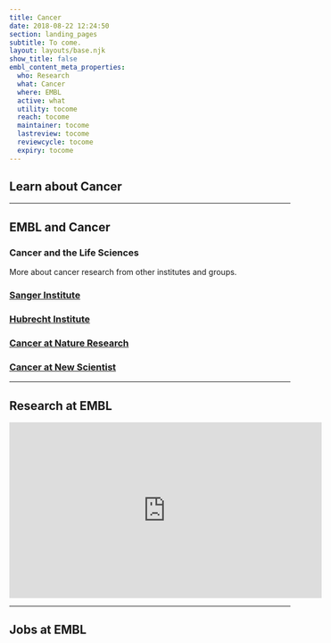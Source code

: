 ```yaml
---
title: Cancer
date: 2018-08-22 12:24:50
section: landing_pages
subtitle: To come.
layout: layouts/base.njk
show_title: false
embl_content_meta_properties:
  who: Research
  what: Cancer
  where: EMBL
  active: what
  utility: tocome
  reach: tocome
  maintainer: tocome
  lastreview: tocome
  reviewcycle: tocome
  expiry: tocome
---
```


<link rel="import" href="https://dev.beta.embl.org/api/v1/pattern.html?filter-content-type=article&filter-id=448&pattern=vf-intro&source=contenthub" data-target="self" data-embl-js-content-hub-loader>

<section class="vf-summary-container | embl-grid">
<div class="vf-section-header">
<h2 class="vf-section-header__heading">Learn about Cancer</h2>
</div>
<div data-note="for contenthub inserting">
<link rel="import" href="https://dev.beta.embl.org/api/v1/pattern.html?pattern=vf-summary-container&filter-content-type=article&filter-field-value[field_article_tags]=2&limit=3&filter-id=437,445,438&source=contenthub" data-target="self" data-embl-js-content-hub-loader>
</div>

</section>

<hr class="vf-divider">

<section class="vf-news-container | embl-grid embl-grid--has-sidebar">

<div class="vf-section-header">
<h2 class="vf-section-header__heading">EMBL and Cancer</h2>
</div>

<div class="vf-news-container__content">

<link rel="import" href="https://dev.beta.embl.org/api/v1/pattern.html?pattern=vf-news-item-default&filter-content-type=article&filter-fields-exists=field_teaser&filter-field-value[field_article_tags]=2&limit=3&sort-field-value[created]=DESC&filter-field-value[field_article_type]=article_timely&source=contenthub" data-target="self" data-embl-js-content-hub-loader>

</div>

<div class="vf-news-container__sidebar">

<link rel="import" href="https://dev.beta.embl.org/api/v1/pattern.html?pattern=vf-factoid&filter-content-type=factoid&limit=1&filter-field-value[field_factoid_topic]=1&filter-id=2&source=contenthub" data-target="self" data-embl-js-content-hub-loader>

<!--
These are handjammed in until we better understand the use case:
https://gitlabci.ebi.ac.uk/emblorg/backlog/issues/87#note_34252
-->
<h3 class="">
Cancer and the Life Sciences
</h3>

<p class="vf-text--body vf-text--body-l">
More about cancer research from other institutes and groups.
</p>

<article class="vf-summary vf-summary--news">
<h3 class="vf-summary__title">
<a href="https://www.sanger.ac.uk/news" class="vf-link">Sanger Institute</a>
<!-- <span class="vf-news-item__source">xxx</span> -->
</h3>
</article>
<article class="vf-summary vf-summary--news">
<h3 class="vf-summary__title">
<a href="https://www.hubrecht.eu/news-development/" class="vf-link">Hubrecht Institute</a>
<!-- <span class="vf-news-item__source">xxx</span> -->
</h3>
</article>
<article class="vf-summary vf-summary--news">
<h3 class="vf-summary__title">
<a href="https://www.nature.com/collections/bpwtvhdwgf/content/news-&-commentary" class="vf-link">Cancer at Nature Research</a>
<!-- <span class="vf-news-item__source">xxx</span> -->
</h3>
</article>
<article class="vf-summary vf-summary--news">
<h3 class="vf-summary__title">
<a href="https://www.newscientist.com/article-topic/cancer/" class="vf-link">Cancer at New Scientist</a>
<!-- <span class="vf-news-item__source">xxx</span> -->
</h3>
</article>

<!-- <link rel="import" href="https://dev.beta.embl.org/api/v1/pattern.html?pattern=vf-news-item-snippet&filter-content-type=article&filter-fields-exists=field_display_publication&filter-field-value[field_article_tags]=2&limit=3&sort-field-value[created]=ASC&filter-field-value[field_article_type]=article_timely" data-target="self" data-embl-js-content-hub-loader> -->

</div>

</section>

<hr class="vf-divider">

<section class="embl-grid embl-grid--has-sidebar">
<div class="">
<h2 class="vf-section-header__heading">Research at EMBL</h2>
</div>

<div class="">
<link rel="import" href="https://dev.beta.embl.org/api/v1/pattern.html?pattern=vf-news-item-default&filter-content-type=article&filter-fields-exists=field_teaser&filter-field-value[field_article_tags]=2&limit=2&sort-field-value[created]=DESC&filter-field-value[field_article_type]=article_timely&source=contenthub" data-target="self" data-embl-js-content-hub-loader>

<div class="vf-video">
<iframe width="560" height="315" src="https://www.youtube.com/embed/nGNvYjYQaaQ?rel=0" frameborder="0" allow="autoplay; encrypted-media" allowfullscreen></iframe>
</div>

</div>

<div>
<link rel="import" href="https://dev.beta.embl.org/api/v1/pattern.html?pattern=vf-factoid&filter-content-type=factoid&limit=1&filter-field-value[field_factoid_topic]=1&filter-id=1&source=contenthub" data-target="self" data-embl-js-content-hub-loader>
</div>

</section>

<hr class="vf-divider">

<section class="embl-grid embl-grid--has-sidebar">
<div class="">
<h2 class="vf-section-header__heading">Jobs at EMBL</h2>
</div>

<div class="">
<link rel="import" href="https://dev.beta.embl.org/api/v1/pattern.html?pattern=vf-jobs-snippet&filter-content-type=jobs&filter-field-contains[field_jobs_description]=Cancer&filter-field-date-after[field_jobs_expiration]=today&limit=3&source=contenthub" data-target="self" data-embl-js-content-hub-loader>
</div>

<div class="">

<article class="vf-summary">
<h5 class="vf-summary__title">
<link rel="import" href="https://dev.beta.embl.org/api/v1/pattern.html?filter-content-type=article&filter-id=444&pattern=node-display-title&source=contenthub" data-target="self" data-embl-js-content-hub-loader>
</h5>
<link rel="import" href="https://dev.beta.embl.org/api/v1/pattern.html?filter-content-type=article&filter-id=444&pattern=node-body&source=contenthub" data-target="self" data-embl-js-content-hub-loader data-inject-class="vf-summary__text" data-inject-class-target="p">
</article>

</div>

</section>
